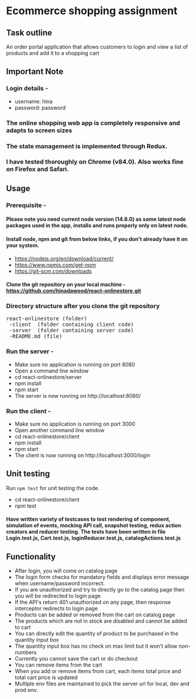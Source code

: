 # Ecommerce shopping assignment #

## Task outline ##
An order portal application that allows customers to login and view a list of products and add it to a shopping cart

## Important Note ##
### Login details -
- username: hina
- password: password
### The online shopping web app is completely responsive and adapts to screen sizes

### The state management is implemented through Redux.

### I have tested thoroughly on Chrome (v84.0). Also works fine on Firefox and Safari.


## Usage
### Prerequisite - 

#### Please note you need current node version (14.8.0) as some latest node packages used in the app, installs and runs properly only on latest node.

#### Install node, npm and git from below links, if you don't already have it on your system.
- https://nodejs.org/en/download/current/
- https://www.npmjs.com/get-npm
- https://git-scm.com/downloads

#### Clone the git repository on your local machine - https://github.com/hinadawood/react-onlinestore.git

### Directory structure after you clone the git repository
<pre>
react-onlinestore (folder)
 -client  (folder containing client code)
 -server  (folder containing server code)
 -README.md (file)
</pre>
  
### Run the server -
- Make sure no application is running on port 8080
- Open a command line window
- cd react-onlinestore/server
- npm install
- npm start
- The server is now running on http://localhost:8080/

### Run the client -
- Make sure no application is running on port 3000
- Open another command line window
- cd react-onlinestore/client
- npm install
- npm start
- The client is now running on http://localhost:3000/login


## Unit testing
Run `npm test` for unit testing the code.
- cd react-onlinestore/client
- npm test
#### Have written variety of testcases to test rendering of component, simulation of events, mocking API call, snapshot testing, redux action creators and reducer testing. The tests have been written in file Login.test.js, Cart.test.js, loginReducer.test.js, catalogActions.test.js


## Functionality
- After login, you will come on catalog page
- The login form checks for mandatory fields and displays error message when username/password incorrect.
- If you are unauthorized and try to directly go to the catalog page then you will be redirected to login page
- If the API's return 401 unauthorized on any page, then response interceptor redirects to login page
- Products can be added or removed from the cart on catalog page
- The products which are not in stock are disabled and cannot be added to cart
- You can directly edit the quantity of product to be purchased in the quantity input box
- The quantity input box has no check on max limit but it won't allow non-numbers
- Currently you cannot save the cart or do checkout
- You can remove items from the cart
- When you add or remove items from cart, each items total price and total cart price is updated
- Multiple env files are maintained to pick the server url for local, dev and prod env.


